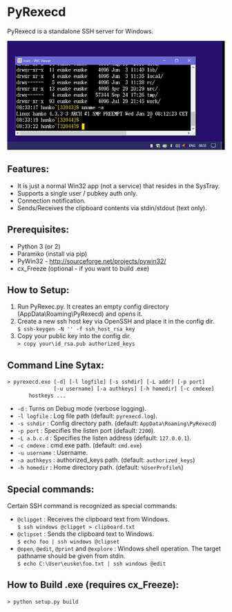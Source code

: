# PyRexecd

PyRexecd is a standalone SSH server for Windows.

![PyRexecd Screenshot](docs/pyrexecd.gif)

## Features:

  * It is just a normal Win32 app (not a service) that resides in the SysTray.
  * Supports a single user / pubkey auth only.
  * Connection notification.
  * Sends/Receives the clipboard contents via stdin/stdout (text only).

## Prerequisites:

  * Python 3 (or 2)
  * Paramiko (install via pip)
  * PyWin32 - http://sourceforge.net/projects/pywin32/
  * cx_Freeze (optional - if you want to build .exe)

## How to Setup:

  1. Run PyRexec.py. It creates an empty config directory
     (AppData\Roaming\PyRexecd) and opens it.
  1. Create a new ssh host key via OpenSSH and place it in the config dir.<br>
    `$ ssh-keygen -N '' -f ssh_host_rsa_key`
  1. Copy your public key into the config dir.<br>
    `> copy your\id_rsa.pub authorized_keys`

## Command Line Sytax:

    > pyrexecd.exe [-d] [-l logfile] [-s sshdir] [-L addr] [-p port]
                   [-u username] [-a authkeys] [-h homedir] [-c cmdexe]
		   hostkeys ...
		   
  * `-d` : Turns on Debug mode (verbose logging).
  * `-l logfile` : Log file path (default: `pyrexecd.log`).
  * `-s sshdir` : Config directory path. (default: `AppData\Roaming\PyRexecd`)
  * `-p port` : Specifies the listen port (default: `2200`). 
  * `-L a.b.c.d` : Specifies the listen address (default: `127.0.0.1`).
  * `-c cmdexe` : cmd.exe path. (default: `cmd.exe`)
  * `-u username` : Username.
  * `-a authkeys` : authorized_keys path. (default: `authorized_keys`)
  * `-h homedir` : Home directory path. (default: `%UserProfile%`)

## Special commands:

  Certain SSH command is recognized as special commands:

  * `@clipget` : Receives the clipboard text from Windows.<br>
    `$ ssh windows @clipget > clipboard.txt`
  * `@clipset` : Sends the clipboard text to Windows.<br>
    `$ echo foo | ssh windows @clipset`
  * `@open`, `@edit`, `@print` and `@explore` : Windows shell operation.
    The target pathname should be given from stdin.<br>
    `$ echo C:\User\euske\foo.txt | ssh windows @edit`

## How to Build .exe (requires cx_Freeze):

    > python setup.py build
